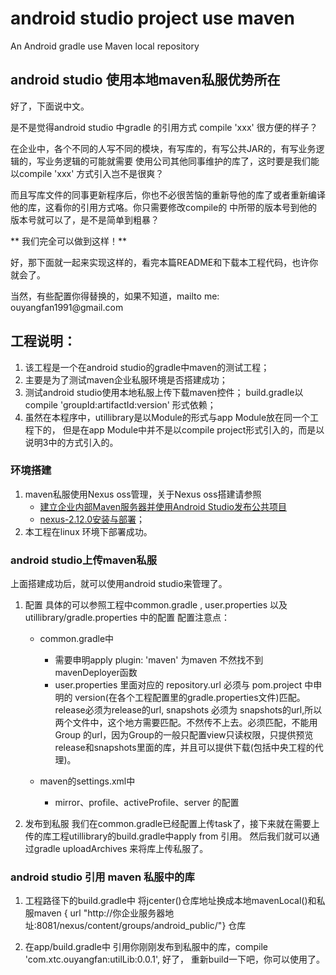 # android studio project use maven
An Android gradle use Maven local repository

## android studio 使用本地maven私服优势所在
<p>好了，下面说中文。</p>
<p>是不是觉得android studio 中gradle 的引用方式 compile 'xxx' 很方便的样子？</p>
<p>在企业中，各个不同的人写不同的模块，有写库的，有写公共JAR的，有写业务逻辑的，写业务逻辑的可能就需要
使用公司其他同事维护的库了，这时要是我们能以compile 'xxx' 方式引入岂不是很爽？</p>
<p>而且写库文件的同事更新程序后，你也不必很苦恼的重新导他的库了或者重新编译他的库，这看你的引用方式咯。你只需要修改compile的
中所带的版本号到他的版本号就可以了，是不是简单到粗暴？</p>

** 我们完全可以做到这样！**
<p>好，那下面就一起来实现这样的，看完本篇README和下载本工程代码，也许你就会了。</p>
<p>当然，有些配置你得替换的，如果不知道，mailto me: ouyangfan1991@gmail.com <ouyangfan1991@gmail.com> </p>

## 工程说明：
1. 该工程是一个在android studio的gradle中maven的测试工程；
2. 主要是为了测试maven企业私服环境是否搭建成功；
3. 测试android studio使用本地私服上传下载maven控件；
   build.gradle以compile 'groupId:artifactId:version' 形式依赖；
4. 虽然在本程序中，utillibrary是以Module的形式与app Module放在同一个工程下的，
但是在app Module中并不是以compile project形式引入的，而是以说明3中的方式引入的。

### 环境搭建

1. maven私服使用Nexus oss管理，关于Nexus oss搭建请参照
   + [建立企业内部Maven服务器并使用Android Studio发布公共项目](http://www.linuxidc.com/Linux/2015-06/118878.htm)
   + [nexus-2.12.0安装与部署](http://blog.csdn.net/yccn214/article/details/50527490)；
2. 本工程在linux 环境下部署成功。

### android studio上传maven私服

上面搭建成功后，就可以使用android studio来管理了。

1. 配置
具体的可以参照工程中common.gradle , user.properties 以及utillibrary/gradle.properties 中的配置
配置注意点：

   + common.gradle中
      + 需要申明apply plugin: 'maven' 为maven 不然找不到mavenDeployer函数
      + user.properties 里面对应的 repository.url 必须与 pom.project 中申明的 version(在各个工程配置里的gradle.properties文件)匹配。release必须为release的url, snapshots 必须为 snapshots的url,所以两个文件中，这个地方需要匹配。不然传不上去。必须匹配，不能用Group 的url，因为Group的一般只配置view只读权限，只提供预览release和snapshots里面的库，并且可以提供下载(包括中央工程的代理)。

   + maven的settings.xml中
      + mirror、profile、activeProfile、server 的配置

2. 发布到私服
我们在common.gradle已经配置上传task了，接下来就在需要上传的库工程utillibrary的build.gradle中apply from 引用。
然后我们就可以通过gradle uploadArchives 来将库上传私服了。

### android studio 引用 maven 私服中的库

1. 工程路径下的build.gradle中
将jcenter()仓库地址换成本地mavenLocal()和私服maven { url "http://你企业服务器地址:8081/nexus/content/groups/android_public/"} 仓库

2. 在app/build.gradle中
引用你刚刚发布到私服中的库，compile 'com.xtc.ouyangfan:utilLib:0.0.1',
好了， 重新build一下吧，你可以使用了。
